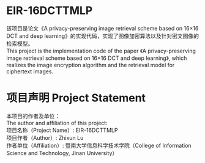 # EIR-16DCTTMLP
该项目是论文《A privacy-preserving image retrieval scheme based on 16×16 DCT and deep learning》的实现代码，实现了图像加密算法以及针对密文图像的检索模型。<br/>
This project is the implementation code of the paper 《A privacy-preserving image retrieval scheme based on 16×16 DCT and deep learning》, which realizes the image encryption algorithm and the retrieval model for ciphertext images.
# 项目声明 Project Statement
本项目的作者及单位：<br/>
The author and affiliation of this project: <br/>
项目名称（Project Name）: EIR-16DCTTMLP <br/>
项目作者（Author）: Zhixun Lu <br/>
作者单位（Affiliation）: 暨南大学信息科学技术学院（College of Information Science and Technology, Jinan University）
